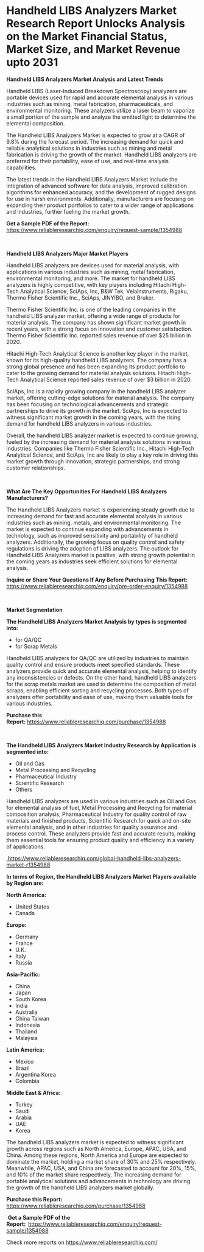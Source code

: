 <p><h1>Handheld LIBS Analyzers Market Research Report Unlocks Analysis on the Market Financial Status, Market Size, and Market Revenue upto 2031</h1></p><p><strong>Handheld LIBS Analyzers Market Analysis and Latest Trends</strong></p>
<p><p>Handheld LIBS (Laser-Induced Breakdown Spectroscopy) analyzers are portable devices used for rapid and accurate elemental analysis in various industries such as mining, metal fabrication, pharmaceuticals, and environmental monitoring. These analyzers utilize a laser beam to vaporize a small portion of the sample and analyze the emitted light to determine the elemental composition.</p><p>The Handheld LIBS Analyzers Market is expected to grow at a CAGR of 9.8% during the forecast period. The increasing demand for quick and reliable analytical solutions in industries such as mining and metal fabrication is driving the growth of the market. Handheld LIBS analyzers are preferred for their portability, ease of use, and real-time analysis capabilities.</p><p>The latest trends in the Handheld LIBS Analyzers Market include the integration of advanced software for data analysis, improved calibration algorithms for enhanced accuracy, and the development of rugged designs for use in harsh environments. Additionally, manufacturers are focusing on expanding their product portfolios to cater to a wider range of applications and industries, further fueling the market growth.</p></p>
<p><strong>Get a Sample PDF of the Report:&nbsp;</strong> <a href="https://www.reliableresearchiq.com/enquiry/request-sample/1354988">https://www.reliableresearchiq.com/enquiry/request-sample/1354988</a></p>
<p>&nbsp;</p>
<p><strong>Handheld LIBS Analyzers Major Market Players</strong></p>
<p><p>Handheld LIBS analyzers are devices used for material analysis, with applications in various industries such as mining, metal fabrication, environmental monitoring, and more. The market for handheld LIBS analyzers is highly competitive, with key players including Hitachi High-Tech Analytical Science, SciAps, Inc, B&W Tek, Velainstruments, Rigaku, Thermo Fisher Scientific Inc., SciAps, JINYIBO, and Bruker.</p><p>Thermo Fisher Scientific Inc. is one of the leading companies in the handheld LIBS analyzer market, offering a wide range of products for material analysis. The company has shown significant market growth in recent years, with a strong focus on innovation and customer satisfaction. Thermo Fisher Scientific Inc. reported sales revenue of over $25 billion in 2020.</p><p>Hitachi High-Tech Analytical Science is another key player in the market, known for its high-quality handheld LIBS analyzers. The company has a strong global presence and has been expanding its product portfolio to cater to the growing demand for material analysis solutions. Hitachi High-Tech Analytical Science reported sales revenue of over $3 billion in 2020.</p><p>SciAps, Inc is a rapidly growing company in the handheld LIBS analyzer market, offering cutting-edge solutions for material analysis. The company has been focusing on technological advancements and strategic partnerships to drive its growth in the market. SciAps, Inc is expected to witness significant market growth in the coming years, with the rising demand for handheld LIBS analyzers in various industries.</p><p>Overall, the handheld LIBS analyzer market is expected to continue growing, fueled by the increasing demand for material analysis solutions in various industries. Companies like Thermo Fisher Scientific Inc., Hitachi High-Tech Analytical Science, and SciAps, Inc are likely to play a key role in driving this market growth through innovation, strategic partnerships, and strong customer relationships.</p></p>
<p>&nbsp;</p>
<p><strong>What Are The Key Opportunities For Handheld LIBS Analyzers Manufacturers?</strong></p>
<p><p>The Handheld LIBS Analyzers market is experiencing steady growth due to increasing demand for fast and accurate elemental analysis in various industries such as mining, metals, and environmental monitoring. The market is expected to continue expanding with advancements in technology, such as improved sensitivity and portability of handheld analyzers. Additionally, the growing focus on quality control and safety regulations is driving the adoption of LIBS analyzers. The outlook for Handheld LIBS Analyzers market is positive, with strong growth potential in the coming years as industries seek efficient solutions for elemental analysis.</p></p>
<p><strong>Inquire or Share Your Questions If Any Before Purchasing This Report:</strong> <a href="https://www.reliableresearchiq.com/enquiry/pre-order-enquiry/1354988">https://www.reliableresearchiq.com/enquiry/pre-order-enquiry/1354988</a></p>
<p>&nbsp;</p>
<p><strong>Market Segmentation</strong></p>
<p><strong>The Handheld LIBS Analyzers Market Analysis by types is segmented into:</strong></p>
<p><ul><li>for QA/QC</li><li>for Scrap Metals</li></ul></p>
<p><p>Handheld LIBS analyzers for QA/QC are utilized by industries to maintain quality control and ensure products meet specified standards. These analyzers provide quick and accurate elemental analysis, helping to identify any inconsistencies or defects. On the other hand, handheld LIBS analyzers for the scrap metals market are used to determine the composition of metal scraps, enabling efficient sorting and recycling processes. Both types of analyzers offer portability and ease of use, making them valuable tools for various industries.</p></p>
<p><strong>Purchase this Report:&nbsp;</strong><a href="https://www.reliableresearchiq.com/purchase/1354988">https://www.reliableresearchiq.com/purchase/1354988</a></p>
<p>&nbsp;</p>
<p><strong>The Handheld LIBS Analyzers Market Industry Research by Application is segmented into:</strong></p>
<p><ul><li>Oil and Gas</li><li>Metal Processing and Recycling</li><li>Pharmaceutical Industry</li><li>Scientific Research</li><li>Others</li></ul></p>
<p><p>Handheld LIBS analyzers are used in various industries such as Oil and Gas for elemental analysis of fuel, Metal Processing and Recycling for material composition analysis, Pharmaceutical Industry for quality control of raw materials and finished products, Scientific Research for quick and on-site elemental analysis, and in other industries for quality assurance and process control. These analyzers provide fast and accurate results, making them essential tools for ensuring product quality and efficiency in a variety of applications.</p></p>
<p><a href="https://www.reliableresearchiq.com/global-handheld-libs-analyzers-market-r1354988">&nbsp;https://www.reliableresearchiq.com/global-handheld-libs-analyzers-market-r1354988</a></p>
<p><strong>In terms of Region, the Handheld LIBS Analyzers Market Players available by Region are:</strong></p>
<p>
    <p> <strong> North America: </strong>
        <ul>
            <li>United States</li>
            <li>Canada</li>
        </ul>
        </p> 
    <p> <strong> Europe: </strong>
        <ul>
            <li>Germany</li>
            <li>France</li>
            <li>U.K.</li>
            <li>Italy</li>
            <li>Russia</li>
        </ul>
        </p> 
    <p> <strong> Asia-Pacific: </strong>
        <ul>
            <li>China</li>
            <li>Japan</li>
            <li>South Korea</li>
            <li>India</li>
            <li>Australia</li>
            <li>China Taiwan</li>
            <li>Indonesia</li>
            <li>Thailand</li>
            <li>Malaysia</li>
        </ul>
        </p> 
    <p> <strong> Latin America: </strong>
        <ul>
            <li>Mexico</li>
            <li>Brazil</li>
            <li>Argentina Korea</li>
            <li>Colombia</li>
        </ul>
        </p> 
    <p> <strong> Middle East & Africa: </strong>
        <ul>
            <li>Turkey</li>
            <li>Saudi</li>
            <li>Arabia</li>
            <li>UAE</li>
            <li>Korea</li>
        </ul>
    </p>
    </p>
<p><p>The handheld LIBS analyzers market is expected to witness significant growth across regions such as North America, Europe, APAC, USA, and China. Among these regions, North America and Europe are expected to dominate the market, holding a market share of 30% and 25% respectively. Meanwhile, APAC, USA, and China are forecasted to account for 20%, 15%, and 10% of the market share respectively. The increasing demand for portable analytical solutions and advancements in technology are driving the growth of the handheld LIBS analyzers market globally.</p></p>
<p><strong>Purchase this Report: </strong><a href="https://www.reliableresearchiq.com/purchase/1354988">https://www.reliableresearchiq.com/purchase/1354988</a></p>
<p>&nbsp;<strong>Get a Sample PDF of the Report:&nbsp;&nbsp;</strong><a href="https://www.reliableresearchiq.com/enquiry/request-sample/1354988">https://www.reliableresearchiq.com/enquiry/request-sample/1354988</a></p>
<p><strong></strong></p>
<p>Check more reports on <a href="https://www.reliableresearchiq.com/">https://www.reliableresearchiq.com/</a></p>